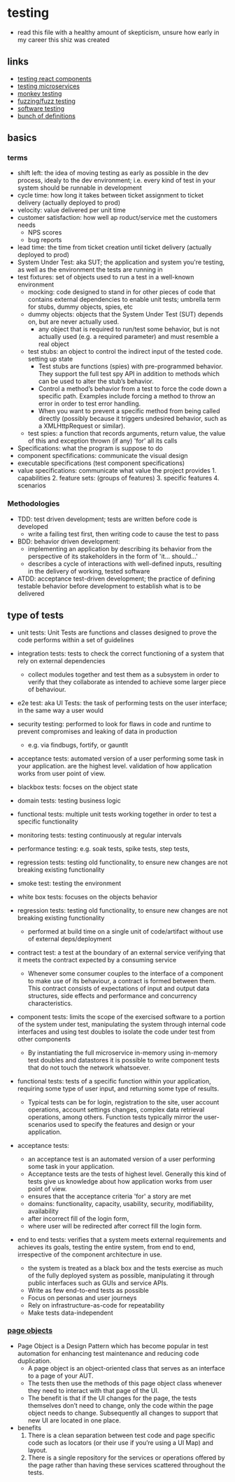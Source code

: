 # testing

- read this file with a healthy amount of skepticism, unsure how early in my career this shiz was created

## links

- [testing react components](https://medium.freecodecamp.com/the-right-way-to-test-react-components-548a4736ab22)
- [testing microservices](https://martinfowler.com/articles/microservice-testing/#agenda)
- [monkey testing](https://en.wikipedia.org/wiki/Monkey_testing)
- [fuzzing/fuzz testing](https://en.wikipedia.org/wiki/Fuzzing)
- [software testing](https://en.wikipedia.org/wiki/Software_testing)
- [bunch of definitions](http://xunitpatterns.com/Mocks,%20Fakes,%20Stubs%20and%20Dummies.html)

## basics

### terms

- shift left: the idea of moving testing as early as possible in the dev process, idealy to the dev environment; i.e. every kind of test in your system should be runnable in development
- cycle time: how long it takes between ticket assignment to ticket delivery (actually deployed to prod)
- velocity: value delivered per unit time
- customer satisfaction: how well ap roduct/service met the customers needs
  - NPS scores
  - bug reports
- lead time: the time from ticket creation until ticket delivery (actually deployed to prod)
- System Under Test: aka SUT; the application and system you're testing, as well as the environment the tests are running in
- test fixtures: set of objects used to run a test in a well-known environment
  - mocking: code designed to stand in for other pieces of code that contains external dependencies to enable unit tests; umbrella term for stubs, dummy objects, spies, etc
  - dummy objects: objects that the System Under Test (SUT) depends on, but are never actually used.
    - any object that is required to run/test some behavior, but is not actually used (e.g. a required parameter) and must resemble a real object
  - test stubs: an object to control the indirect input of the tested code. setting up state
    - Test stubs are functions (spies) with pre-programmed behavior. They support the full test spy API in addition to methods which can be used to alter the stub’s behavior.
    - Control a method’s behavior from a test to force the code down a specific path. Examples include forcing a method to throw an error in order to test error handling.
    - When you want to prevent a specific method from being called directly (possibly because it triggers undesired behavior, such as a XMLHttpRequest or similar).
  - test spies: a function that records arguments, return value, the value of this and exception thrown (if any) 'for' all its calls
- Specifications: what the program is suppose to do
- component specfifications: communicate the visual design
- executable specifications (test component specifications)
- value specifications: communicate what value the project provides 1. capabilities 2. feature sets: (groups of features) 3. specific features 4. scenarios

### Methodologies

- TDD: test driven development; tests are written before code is developed
  - write a failing test first, then writing code to cause the test to pass
- BDD: behavior driven development:
  - implementing an application by describing its behavior from the perspective of its stakeholders in the form of 'it... should...'
  - describes a cycle of interactions with well-defined inputs, resulting in the delivery of working, tested software
- ATDD: acceptance test-driven development; the practice of defining testable behavior before development to establish what is to be delivered

## type of tests

- unit tests: Unit Tests are functions and classes designed to prove the code performs within a set of guidelines
- integration tests: tests to check the correct functioning of a system that rely on external dependencies
  - collect modules together and test them as a subsystem in order to verify that they collaborate as intended to achieve some larger piece of behaviour.
- e2e test: aka UI Tests: the task of performing tests on the user interface; in the same way a user would
- security testing: performed to look for flaws in code and runtime to prevent compromises and leaking of data in production
  - e.g. via findbugs, fortify, or gauntlt
- acceptance tests: automated version of a user performing some task in your application. are the highest level. validation of how application works from user point of view.
- blackbox tests: focses on the object state
- domain tests: testing business logic
- functional tests: multiple unit tests working together in order to test a specific functionality
- monitoring tests: testing continuously at regular intervals
- performance testing: e.g. soak tests, spike tests, step tests,
- regression tests: testing old functionality, to ensure new changes are not breaking existing functionality
- smoke test: testing the environment
- white box tests: focuses on the objects behavior
- regression tests: testing old functionality, to ensure new changes are not breaking existing functionality
  - performed at build time on a single unit of code/artifact without use of external deps/deployment
- contract test: a test at the boundary of an external service verifying that it meets the contract expected by a consuming service
  - Whenever some consumer couples to the interface of a component to make use of its behaviour, a contract is formed between them. This contract consists of expectations of input and output data structures, side effects and performance and concurrency characteristics.
- component tests: limits the scope of the exercised software to a portion of the system under test, manipulating the system through internal code interfaces and using test doubles to isolate the code under test from other components
  - By instantiating the full microservice in-memory using in-memory test doubles and datastores it is possible to write component tests that do not touch the network whatsoever.
- functional tests: tests of a specific function within your application, requiring some type of user input, and returning some type of results.
  - Typical tests can be for login, registration to the site, user account operations, account settings changes, complex data retrieval operations, among others. Function tests typically mirror the user-scenarios used to specify the features and design or your application.
- acceptance tests:

  - an acceptance test is an automated version of a user performing some task in your application.
  - Acceptance tests are the tests of highest level. Generally this kind of tests give us knowledge about how application works from user point of view.
  - ensures that the acceptance criteria 'for' a story are met
  - domains: functionality, capacity, usability, security, modifiability, availability
  - after incorrect fill of the login form,
  - where user will be redirected after correct fill the login form.

- end to end tests: verifies that a system meets external requirements and achieves its goals, testing the entire system, from end to end, irrespective of the component architecture in use.
  - the system is treated as a black box and the tests exercise as much of the fully deployed system as possible, manipulating it through public interfaces such as GUIs and service APIs.
  - Write as few end-to-end tests as possible
  - Focus on personas and user journeys
  - Rely on infrastructure-as-code for repeatability
  - Make tests data-independent

### [page objects](https://www.thoughtworks.com/insights/blog/using-page-objects-overcome-protractors-shortcomings)

- Page Object is a Design Pattern which has become popular in test automation for enhancing test maintenance and reducing code duplication.
  - A page object is an object-oriented class that serves as an interface to a page of your AUT.
  - The tests then use the methods of this page object class whenever they need to interact with that page of the UI.
  - The benefit is that if the UI changes for the page, the tests themselves don’t need to change, only the code within the page object needs to change. Subsequently all changes to support that new UI are located in one place.
- benefits
  1. There is a clean separation between test code and page specific code such as locators (or their use if you’re using a UI Map) and layout.
  2. There is a single repository for the services or operations offered by the page rather than having these services scattered throughout the tests.
